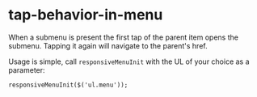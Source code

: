 # tap-behavior-in-menu
When a submenu is present the first tap of the parent item opens the submenu. Tapping it again will navigate to the parent's href.

Usage is simple, call <code>responsiveMenuInit</code> with the UL of your choice as a parameter:

<code>responsiveMenuInit($('ul.menu'));</code>

